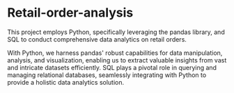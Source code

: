 # Retail-order-analysis
This project employs Python, specifically leveraging the pandas library, and SQL to conduct comprehensive data analytics on retail orders.

With Python, we harness pandas' robust capabilities for data manipulation, analysis, and visualization, enabling us to extract valuable insights from vast and intricate datasets efficiently. SQL plays a pivotal role in querying and managing relational databases, seamlessly integrating with Python to provide a holistic data analytics solution.
